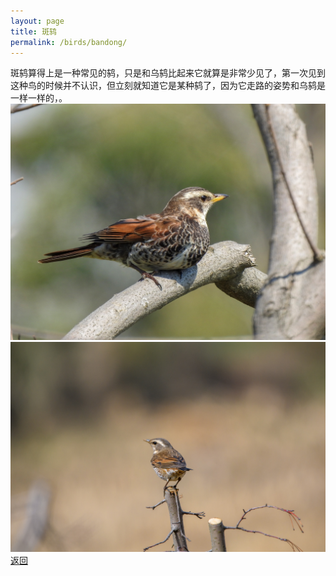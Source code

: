 ```yaml
---
layout: page
title: 斑鸫
permalink: /birds/bandong/
---
```

斑鸫算得上是一种常见的鸫，只是和乌鸫比起来它就算是非常少见了，第一次见到这种鸟的时候并不认识，但立刻就知道它是某种鸫了，因为它走路的姿势和乌鸫是一样一样的，。
![](../picture/斑鸫/DSCN1046.jpg)
![](../picture/斑鸫/DSC_2740.jpg)
[返回](../../)